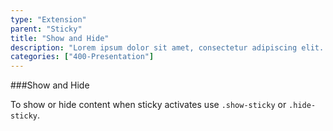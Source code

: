 ```yaml
---
type: "Extension"
parent: "Sticky"
title: "Show and Hide"
description: "Lorem ipsum dolor sit amet, consectetur adipiscing elit. Nunc tempus laoreet leo sit amet iaculis."
categories: ["400-Presentation"]
---
```


###Show and Hide

To show or hide content when sticky activates use `.show-sticky` or `.hide-sticky`.

<demo>
  <div class="demo_item" data-iframe="iframe/core/sticky/showhide-top">
  </div>
  <div class="demo_item" data-iframe="iframe/core/sticky/showhide-bottom">
  </div>
  <div class="demo_item" data-iframe="iframe/core/sticky/showhide-hide">
  </div>
</demo>
